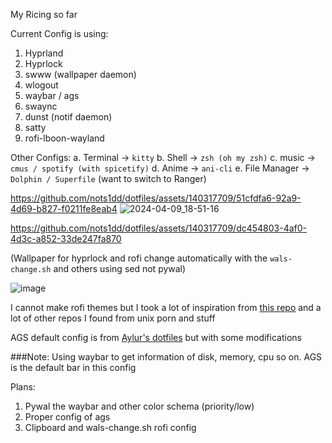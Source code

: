 My Ricing so far

Current Config is using:
1. Hyprland
2. Hyprlock
3. swww (wallpaper daemon)
4. wlogout
5. waybar / ags
6. swaync
7. dunst (notif daemon)
8. satty
9. rofi-lboon-wayland

Other Configs:
a. Terminal -> `kitty`
b. Shell -> `zsh (oh my zsh)`
c. music -> `cmus / spotify (with spicetify)`
d. Anime -> `ani-cli`
e. File Manager -> `Dolphin / Superfile` (want to switch to Ranger)

https://github.com/nots1dd/dotfiles/assets/140317709/51cfdfa6-92a9-4d69-b827-f0211fe8eab4
![2024-04-09_18-51-16](https://github.com/nots1dd/dotfiles/assets/140317709/9ac920ed-5459-4df7-8b50-32d2d70e3abc)


https://github.com/nots1dd/dotfiles/assets/140317709/dc454803-4af0-4d3c-a852-33de247fa870



(Wallpaper for hyprlock and rofi change automatically with the `wals-change.sh` and others using sed not pywal)

![image](https://github.com/nots1dd/dotfiles/assets/140317709/cea1e190-eef4-403d-8621-d212cca63eb5)

I cannot make rofi themes but I took a lot of inspiration from [this repo](https://github.com/adi1090x/rofi) and a lot of other repos I found from unix porn and stuff

AGS default config is from [Aylur's dotfiles](https://github.com/Aylur/dotfiles) but with some modifications

###Note:
Using waybar to get information of disk, memory, cpu so on. AGS is the default bar in this config

Plans:
1. Pywal the waybar and other color schema (priority/low)
2. Proper config of ags
3. Clipboard and wals-change.sh rofi config



